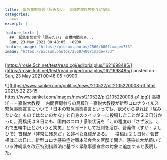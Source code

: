 ```yaml
---
title:  緊急事態宣言「屁みたい」　高橋内閣官房参与が投稿  
categories:
- news
excerpt: |
  
feature_text: |
  ##  緊急事態宣言「屁みたい」　高橋内閣官房...
  Sun, 23 May 2021 00:48:05  +0900
feature_image: "https://picsum.photos/2560/600?image=733"
image: "https://picsum.photos/2560/600?image=733"
---
```


[https://rosie.5ch.net/test/read.cgi/editorialplus/1621698485/](https://rosie.5ch.net/test/read.cgi/editorialplus/1621698485/)
posted on Sun, 23 May 2021 00:48:05  +0900

<!--more-->

![](https://www.sankei.com/politics/news/210522/plt2105220008-n1.html 2021.5.22 23:15 [https://www.sankei.com/images/news/210522/plt2105220008-p1.jpg)](https://www.sankei.com/images/news/210522/plt2105220008-p1.jpg)) 高橋洋一・嘉悦大教授 　内閣官房参与の高橋洋一嘉悦大教授が新型コロナウイルス緊急事態宣言について「日本の緊急事態宣言といっても、欧米から見れば『屁みたいな』ものではないのかな」と自身のツイッターに投稿したことが２２日分かった。高橋氏は９日にも、国内のコロナ感染状況を「この程度の『さざ波』。これで五輪中止とかいうと笑笑」とツイートして批判を浴び、菅義偉（すが・よしひで）首相が「非常に残念だ」と述べた経緯がある。 　投稿は２１日付。菅首相はこの日に、新型コロナ感染症対策本部会合を官邸で開き、感染拡大が続いている沖縄県を改正特別措置法に基づく緊急事態宣言の対象に追加すると表明した。
